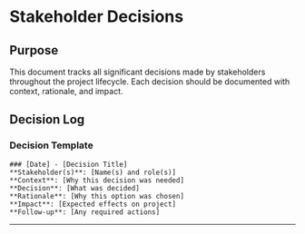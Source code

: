 # Stakeholder Decisions

## Purpose
This document tracks all significant decisions made by stakeholders throughout the project lifecycle. Each decision should be documented with context, rationale, and impact.

## Decision Log

### Decision Template
```
### [Date] - [Decision Title]
**Stakeholder(s)**: [Name(s) and role(s)]
**Context**: [Why this decision was needed]
**Decision**: [What was decided]
**Rationale**: [Why this option was chosen]
**Impact**: [Expected effects on project]
**Follow-up**: [Any required actions]
```

---

<!-- Add decisions below this line -->